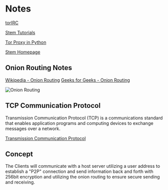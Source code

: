 # Notes

[torIRC](https://gist.github.com/torifier/f1a7c1ac7b6b003cd9e1c187df2c5347)

[Stem Tutorials](https://stem.torproject.org/tutorials/double_double_toil_and_trouble.html)

[Tor Proxy in Python](https://ohyicong.medium.com/how-to-create-tor-proxy-with-python-cheat-sheet-101-3d2d619a1d39)

[Stem Homepage](https://stem.torproject.org/index.html)

## Onion Routing Notes

[Wikipedia - Onion Routing](https://en.wikipedia.org/wiki/Onion_routing)
[Geeks for Geeks - Onion Routing](https://www.geeksforgeeks.org/onion-routing/)

![Onion Routing](https://upload.wikimedia.org/wikipedia/commons/thumb/e/e1/Onion_diagram.svg/1200px-Onion_diagram.svg.png)

## TCP Communication Protocol

Transmission Communication Protocol (TCP) is a communications standard that enables application programs and computing devices to exchange messages over a network.

[Transmission Communication Protocol](https://en.wikipedia.org/wiki/Transmission_Control_Protocol)

## Concept

The Clients will communicate with a host server utilizing a user address to establish a "P2P" connection and send information back and forth with 256bit encryption and utilizing the onion routing to ensure secure sending and receiving.

